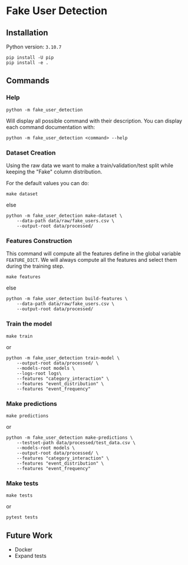 # Fake User Detection

## Installation

Python version: `3.10.7`

```
pip install -U pip
pip install -e .
```

## Commands

### Help

```
python -m fake_user_detection
```

Will display all possible command with their description. You can display each command documentation with:

```
python -m fake_user_detection <command> --help
```

### Dataset Creation

Using the raw data we want to make a train/validation/test split while keeping the "Fake" column distribution.

For the default values you can do:

```
make dataset
```

else

```
python -m fake_user_detection make-dataset \
	--data-path data/raw/fake_users.csv \
	--output-root data/processed/ 
```

### Features Construction

This command will compute all the features define in the global variable `FEATURE_DICT`.
We will always compute all the features and select them during the training step.

```
make features
```

else

```
python -m fake_user_detection build-features \
	--data-path data/raw/fake_users.csv \
	--output-root data/processed/
```

### Train the model


```
make train
```

or

```
python -m fake_user_detection train-model \
	--output-root data/processed/ \
	--models-root models \
	--logs-root logs\
	--features "category_interaction" \
	--features "event_distribution" \
	--features "event_frequency"
```

### Make predictions

```
make predictions
```

or

```
python -m fake_user_detection make-predictions \
	--testset-path data/processed/test_data.csv \
	--models-root models \
	--output-root data/processed/ \
	--features "category_interaction" \
	--features "event_distribution" \
	--features "event_frequency"
```

### Make tests

```
make tests
```

or

```
pytest tests
```

## Future Work

 - Docker
 - Expand tests